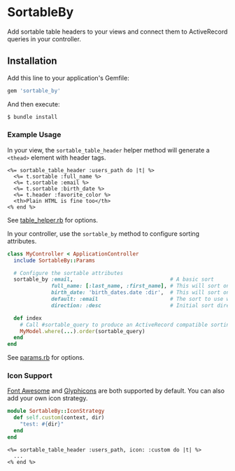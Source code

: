 # SortableBy

Add sortable table headers to your views and connect them to ActiveRecord queries in your controller.

## Installation

Add this line to your application's Gemfile:

```ruby
gem 'sortable_by'
```

And then execute:
```bash
$ bundle install
```

### Example Usage

In your view, the `sortable_table_header` helper method will generate a `<thead>` element with header tags.

```erb
<%= sortable_table_header :users_path do |t| %>
  <%= t.sortable :full_name %>
  <%= t.sortable :email %>
  <%= t.sortable :birth_date %>
  <%= t.header :favorite_color %>
  <th>Plain HTML is fine too</th>
<% end %>
```

See [table_helper.rb](./app/helpers/sortable_by/table_helper.rb) for options.

In your controller, use the `sortable_by` method to configure sorting attributes.

```ruby
class MyController < ApplicationController
  include SortableBy::Params

  # Configure the sortable attributes
  sortable_by :email,                               # A basic sort
              full_name: [:last_name, :first_name], # This will sort on two columns
              birth_date: 'birth_dates.date :dir',  # This will sort on a joined table
              default: :email                       # The sort to use when none is passed
              direction: :desc                      # Initial sort direction (defaults to :asc)

  def index
    # Call #sortable_query to produce an ActiveRecord compatible sorting hash
    MyModel.where(...).order(sortable_query)
  end
end
```

See [params.rb](./app/controllers/concerns/sortable_by/params.rb) for options.

### Icon Support

[Font Awesome](http://fontawesome.io) and [Glyphicons](http://getbootstrap.com/components/#glyphicons) are both supported by default. You can also add your own icon strategy.

```ruby
module SortableBy::IconStrategy
  def self.custom(context, dir)
    "test: #{dir}"
  end
end
```

```erb
<%= sortable_table_header :users_path, icon: :custom do |t| %>
  ...
<% end %>
```
